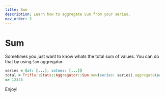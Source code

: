 ```yaml
---
title: Sum
description: Learn how to aggregate Sum from your series.
nav_order: 3
---
```


# Sum

Sometimes you just want to know whats the total sum of values. You can do that by using `Sum` aggregator.

```ruby
series = {at: [...], values: [...]}
total = Trifle::Stats::Aggregator::Sum.new(series: series).aggregate(path: 'a.count')
=> 12345
```

Enjoy!
